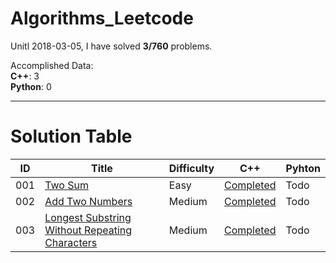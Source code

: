 # Algorithms_Leetcode
Unitl 2018-03-05, I have solved **3/760** problems.

Accomplished Data:  
**C++**: 3  
**Python**: 0

-------------------
# Solution Table
| ID | Title | Difficulty | C++ | Pyhton |
|----|-------|------------|-----|--------|
| 001 | [Two Sum](https://leetcode.com/problems/two-sum/description/) | Easy | [Completed](https://github.com/littlejoe118/Algorithms_Leetcode/blob/master/001_Two_Sum/Two_Sum.cpp) | Todo |
| 002 | [Add Two Numbers](https://leetcode.com/problems/add-two-numbers/description/) | Medium | [Completed](https://github.com/littlejoe118/Algorithms_Leetcode/blob/master/002_Add_Two_Numbers/Add_Two_Numbers.cpp) | Todo |
| 003 | [Longest Substring Without Repeating Characters](https://leetcode.com/problems/longest-substring-without-repeating-characters/description/) | Medium | [Completed](https://github.com/littlejoe118/Algorithms_Leetcode/blob/master/002_Add_Two_Numbers/Add_Two_Numbers.cpp) | Todo |

